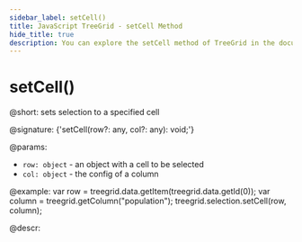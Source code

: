 ```yaml
---
sidebar_label: setCell()
title: JavaScript TreeGrid - setCell Method 
hide_title: true
description: You can explore the setCell method of TreeGrid in the documentation of the DHTMLX JavaScript UI library. Browse developer guides and API reference, try out code examples and live demos, and download a free 30-day evaluation version of DHTMLX Suite 7.
---
```

 
# setCell()

@short: sets selection to a specified cell

@signature: {'setCell(row?: any, col?: any): void;'}

@params:
- `row: object` - an object with a cell to be selected
- `col: object` - the config of a column

@example:
var row = treegrid.data.getItem(treegrid.data.getId(0));
var column = treegrid.getColumn("population");
treegrid.selection.setCell(row, column);

@descr:

[comment]: # (@related: treegrid/usage_selection.md#setting-selection-to-a-cell)

[comment]: # (@relatedapi: treegrid/api/selection/selection_enable_method.md treegrid/api/selection/selection_removecell_method.md)
